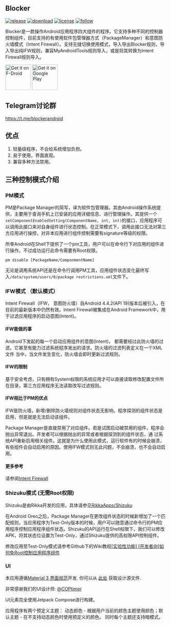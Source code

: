 ## Blocker
[![release](https://img.shields.io/github/v/release/lihenggui/blocker?label=release&color=red)](https://github.com/lihenggui/blocker/releases) [![download](https://shields.io/github/downloads/lihenggui/blocker/total?label=download)](https://github.com/lihenggui/blocker/releases/latest) [![license](https://img.shields.io/github/license/lihenggui/blocker)](LICENSE) [![follow](https://img.shields.io/badge/follow-Telegram-blue.svg?label=follow)](https://t.me/blockerandroid) 

Blocker是一款操作Android应用程序四大组件的程序。它支持多种不同的控制器控制组件，目前支持的有使用软件包管理器方式（PackageManager）和意图防火墙模式（Intent Firewall）。支持无缝切换使用模式，导入导出Blocker规则，导入导出纯IFW规则，兼容MyAndroidTools规则导入，或是将其转换为Intent Firewall规则导入。

[<img src="https://fdroid.gitlab.io/artwork/badge/get-it-on.png"
     alt="Get it on F-Droid"
     height="80">](https://f-droid.org/packages/com.merxury.blocker/)
[<img src="https://play.google.com/intl/en_us/badges/images/generic/en-play-badge.png"
     alt="Get it on Google Play"
     height="80">](https://play.google.com/store/apps/details?id=com.merxury.blocker)

## Telegram讨论群
https://t.me/blockerandroid

## 优点
1. 轻量级程序，不会给系统增加负担。
2. 易于使用，界面直观。
3. 兼容多种方法禁用。

## 三种控制模式介绍
### PM模式
PM是Package Manager的简写，译为软件包管理器。其由Android操作系统提供，主要用于查询手机上已安装的应用详细信息、进行管理操作。其提供一个```setComponentEnabledSetting(ComponentName, int, int)```的接口，应用程序可以调用此接口来对自身组件进行状态控制。在正常模式下，调用此接口无法对第三方应用进行操控，对非本应用进行组件控制需要有signature等级的权限。

所幸Android在Shell下提供了一个pm工具，用户可以在命令行下对应用的组件进行操作。不过成功运行此命令需要有Root权限。

```
pm disable [PackageName/ComponmentName]
```

无论是调用系统API还是在命令行调用PM工具，应用组件状态变化最终写入```/data/system/users/0/package
restrictions.xml```文件下。

### IFW模式 （默认模式）
Intent Firewall（IFW， 意图防火墙）自Android 4.4.2(API 19)版本后被引入，在目前的最新版本中仍然有效。Intent Firewall被集成在Android Framework中，用于过滤应用程序的启动意图(Intent)。

#### IFW能做的事
Android下发起的每一个启动应用组件的意图(Intent)， 都需要经过此防火墙的过滤。它甚至有能力过滤系统程序发出的请求。防火墙的过滤列表定义在一个XML文件
当中，当文件发生变化，防火墙会即时更新过滤规则。

#### IFW的限制
基于安全考虑，只有拥有System权限的系统应用才可以直接读取修改配置文件所在目录，第三方应用程序无法读取改写过滤规则。

#### IFW相比于PM的优点
IFW是防火墙，新增/删除防火墙规则对组件状态无影响。程序探测的组件状态是启用，但是就是无法启动该组件。

Package Manager是直接禁用了对应组件。若是试图启动被禁用的组件，程序会抛出异常退出。开发者可以根据抛出的异常或者根据探测到的组件状态，通
过系统API重新启用相关组件。这就是为什么使用此模式，运行软件有的时候会崩溃，有些组件会自动启用的原因。使用IFW模式则无此问题，不会崩溃，也不会自动启用。
#### 更多参考
请参阅[Intent Firewall](https://carteryagemann.com/pages/android-intent-firewall.html)

### Shizuku模式 (无需Root权限)
Shizuku是由Rikka开发的应用，具体请参见[RikkaApps/Shizuku](https://github.com/RikkaApps/Shizuku)

在Android Oreo之后，Package Manager在更改组件状态的时候新增加了一个匹配规则，当应用程序为Test-Only版本的时候，用户可以随意通过命令行的PM应用程序控制应用程序组件状态。Shizuku的API运行在Shell权限下，我们可以修改APK，将其状态位设置为Test-Only，通过Shizuku提供的高权限API控制组件。

修改应用至Test-Only模式请参考Github下的Wiki教程[[实验性功能] [开发者向]如何免Root控制应用程序组件](https://github.com/lihenggui/blocker/wiki/%5B%E5%AE%9E%E9%AA%8C%E6%80%A7%E5%8A%9F%E8%83%BD%5D-%5B%E5%BC%80%E5%8F%91%E8%80%85%E5%90%91%5D%E5%A6%82%E4%BD%95%E5%85%8DRoot%E6%8E%A7%E5%88%B6%E5%BA%94%E7%94%A8%E7%A8%8B%E5%BA%8F%E7%BB%84%E4%BB%B6)

### UI
本应用遵循[Material 3 界面规范](https://m3.material.io/)开发. 你可以从 [此处](https://www.figma.com/file/T903MNmXtahDVf1yoOgXoI/Blocker) 获取设计源文件.

非常感谢我们的UI设计师: [@COPtimer](https://github.com/COPtimer)

UI元素完全使用Jetpack Compose进行构建。

应用程序有两个预定义主题：
动态颜色 - 根据用户当前的颜色主题使用颜色；默认主题 - 在不支持动态颜色时使用预定义的颜色。
同时每个主题还支持暗模式。
